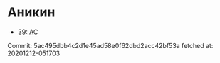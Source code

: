 # Аникин
- [39: AC](39.md)

Commit: 5ac495dbb4c2d1e45ad58e0f62dbd2acc42bf53a
 fetched at: 20201212-051703
